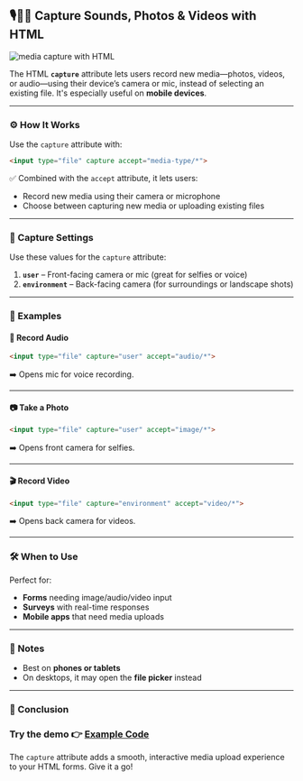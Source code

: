 ## 🎙📸🎥 Capture Sounds, Photos &amp; Videos with HTML

![media capture with HTML](https://agunechembaekene.wordpress.com/wp-content/uploads/2025/02/pepe-edited.png)

The HTML **`capture`** attribute lets users record new media—photos, videos, or audio—using their device’s camera or mic, instead of selecting an existing file. It's especially useful on **mobile devices**.

---

### ⚙️ How It Works

Use the `capture` attribute with:

```html
<input type="file" capture accept="media-type/*">
```

✅ Combined with the `accept` attribute, it lets users:

* Record new media using their camera or microphone
* Choose between capturing new media or uploading existing files

---

### 📲 Capture Settings

Use these values for the `capture` attribute:

1. **`user`** – Front-facing camera or mic (great for selfies or voice)
2. **`environment`** – Back-facing camera (for surroundings or landscape shots)

---

### 🧪 Examples

#### 🎤 Record Audio

```html
<input type="file" capture="user" accept="audio/*">
```

➡️ Opens mic for voice recording.

---

#### 📷 Take a Photo

```html
<input type="file" capture="user" accept="image/*">
```

➡️ Opens front camera for selfies.

---

#### 🎬 Record Video

```html
<input type="file" capture="environment" accept="video/*">
```

➡️ Opens back camera for videos.

---

### 🛠️ When to Use

Perfect for:

* **Forms** needing image/audio/video input
* **Surveys** with real-time responses
* **Mobile apps** that need media uploads

---

### 📌 Notes

* Best on **phones or tablets**
* On desktops, it may open the **file picker** instead

---

### 🔗 Conclusion

### Try the demo 👉 [Example Code](https://onecompiler.com/html/432zrtaea)

The `capture` attribute adds a smooth, interactive media upload experience to your HTML forms. Give it a go!

